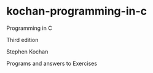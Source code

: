 # kochan-programming-in-c

Programming in C

Third edition

Stephen Kochan


Programs and answers to Exercises
